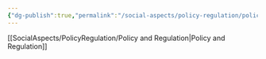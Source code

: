 ```yaml
---
{"dg-publish":true,"permalink":"/social-aspects/policy-regulation/policy-regulation-branches/emission-standards/"}
---
```


[[SocialAspects/PolicyRegulation/Policy and Regulation\|Policy and Regulation]]
